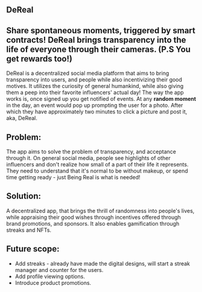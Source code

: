 ## DeReal


## Share spontaneous moments, triggered by smart contracts! DeReal brings transparency into the life of everyone through their cameras. (P.S You get rewards too!)

DeReal is a decentralized social media platform that aims to bring transparency into users, and people while also incentivizing their good motives. It utilizes the curiosity of general humankind, while also giving them a peep into their favorite influencers' actual day! 
The way the app works is, once signed up you get notified of events. At any **random moment** in the day, an event would pop up prompting the user for a photo. After which they have approximately two minutes to click a picture and post it, aka, DeReal.
## Problem: 
The app aims to solve the problem of transparency, and acceptance through it. On general social media, people see highlights of other influencers and don't realize how small of a part of their life it represents. They need to understand that it's normal to be without makeup, or spend time getting ready - just Being Real is what is needed!
## Solution: 
A decentralized app, that brings the thrill of randomness into people's lives, while appraising their good wishes through incentives offered through brand promotions, and sponsors. It also enables gamification through streaks and NFTs.
## Future scope:

- Add streaks - already have made the digital designs, will start a streak manager and counter for the users.
- Add profile viewing options.
- Introduce product promotions.
